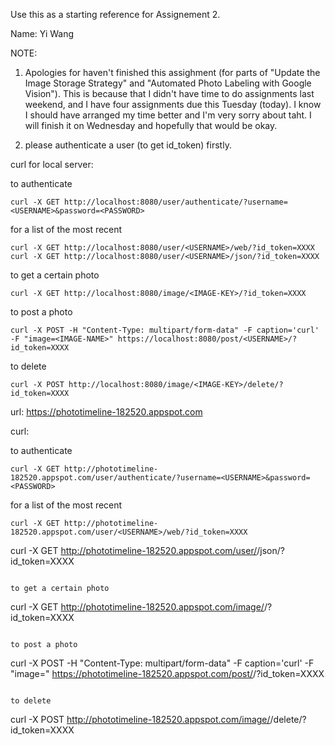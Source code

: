 Use this as a starting reference for Assignement 2.

Name: Yi Wang

NOTE:
1. Apologies for haven't finished this assighment (for parts of "Update the Image Storage Strategy" and "Automated Photo Labeling with Google Vision"). This is because that I didn't have time to do assignments last weekend, and I have four assignments due this Tuesday (today). I know I should have arranged my time better and I'm very sorry about taht. I will finish it on Wednesday and hopefully that would be okay. 

2. please authenticate a user (to get id_token) firstly.


curl for local server:

to authenticate
```
curl -X GET http://localhost:8080/user/authenticate/?username=<USERNAME>&password=<PASSWORD>
```

for a list of the most recent
```
curl -X GET http://localhost:8080/user/<USERNAME>/web/?id_token=XXXX
curl -X GET http://localhost:8080/user/<USERNAME>/json/?id_token=XXXX
```

to get a certain photo
```
curl -X GET http://localhost:8080/image/<IMAGE-KEY>/?id_token=XXXX
```

to post a photo
```
curl -X POST -H "Content-Type: multipart/form-data" -F caption='curl' -F "image=<IMAGE-NAME>" https://localhost:8080/post/<USERNAME>/?id_token=XXXX
```

to delete
```
curl -X POST http://localhost:8080/image/<IMAGE-KEY>/delete/?id_token=XXXX
```


url: https://phototimeline-182520.appspot.com

curl:

to authenticate
```
curl -X GET http://phototimeline-182520.appspot.com/user/authenticate/?username=<USERNAME>&password=<PASSWORD>
```

for a list of the most recent
```
curl -X GET http://phototimeline-182520.appspot.com/user/<USERNAME>/web/?id_token=XXXX
```
curl -X GET http://phototimeline-182520.appspot.com/user/<USERNAME>/json/?id_token=XXXX
```

to get a certain photo
```
curl -X GET http://phototimeline-182520.appspot.com/image/<IMAGE-KEY>/?id_token=XXXX
```

to post a photo
```
curl -X POST -H "Content-Type: multipart/form-data" -F caption='curl' -F "image=<IMAGE-NAME>" https://phototimeline-182520.appspot.com/post/<USERNAME>/?id_token=XXXX
```

to delete
```
curl -X POST http://phototimeline-182520.appspot.com/image/<IMAGE-KEY>/delete/?id_token=XXXX
```